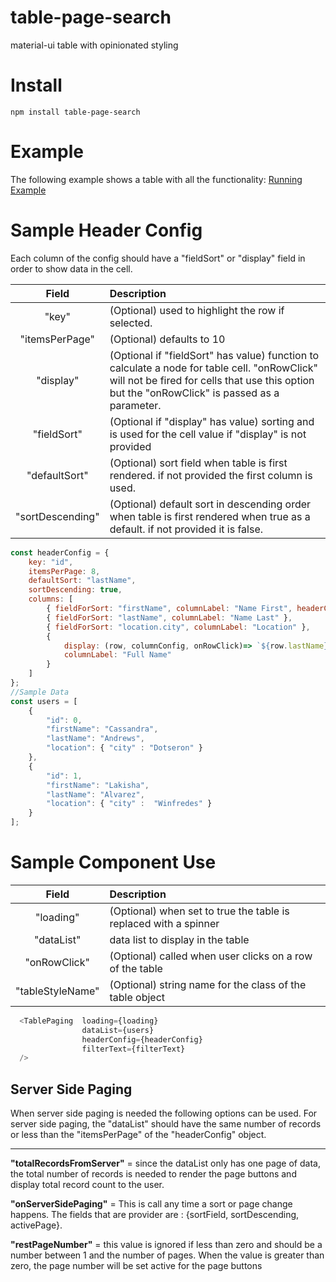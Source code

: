 # table-page-search
material-ui table with opinionated styling

# Install
```
npm install table-page-search
```

# Example
The following example shows a table with all the functionality:
[Running Example](https://vladi03.github.io/table-page-search/ "Table Page Search")

# Sample Header Config
Each column of the config should have a "fieldSort" or "display" field in order to show data in the cell.

|Field|Description|
| :---: | :--- |
|"key"|(Optional) used to highlight the row if selected.|
|"itemsPerPage"|(Optional) defaults to 10|
|"display"|(Optional if "fieldSort" has value) function to calculate a node for table cell. "onRowClick" will not be fired for cells that use this option but the "onRowClick" is passed as a parameter.|
|"fieldSort"|(Optional if "display" has value) sorting and is used for the cell value if "display" is not provided|
|"defaultSort"|(Optional) sort field when table is first rendered. if not provided the first column is used.|
|"sortDescending"|(Optional) default sort in descending order when table is first rendered when true as a default. if not provided it is false.|


``` javascript
const headerConfig = {
    key: "id",
    itemsPerPage: 8,
    defaultSort: "lastName",
    sortDescending: true,
    columns: [
        { fieldForSort: "firstName", columnLabel: "Name First", headerCellStyle:{width:80} },
        { fieldForSort: "lastName", columnLabel: "Name Last" },
        { fieldForSort: "location.city", columnLabel: "Location" },
        {
            display: (row, columnConfig, onRowClick)=> `${row.lastName}, ${row.firstName}`,
            columnLabel: "Full Name"
        }
    ]
};
//Sample Data
const users = [
    {
        "id": 0,
        "firstName": "Cassandra",
        "lastName": "Andrews",
        "location": { "city" : "Dotseron" }
    },
    {
        "id": 1,
        "firstName": "Lakisha",
        "lastName": "Alvarez",
        "location": { "city" :  "Winfredes" }
    }
];
```

# Sample Component Use
|Field|Description|
| :---: | :--- |
|"loading"|(Optional) when set to true the table is replaced with a spinner|
|"dataList"|data list to display in the table|
|"onRowClick"|(Optional) called when user clicks on a row of the table|
|"tableStyleName"|(Optional) string name for the class of the table object|


```javascript
  <TablePaging  loading={loading}
                dataList={users}
                headerConfig={headerConfig}
                filterText={filterText}
  />
```
## Server Side Paging

When server side paging is needed the following options can be used.  For server side paging, the "dataList" should
have the same number of records or less than the "itemsPerPage" of the "headerConfig" object.

---

**"totalRecordsFromServer"** = since the dataList only has one page of data, the total number of records is needed
to render the page buttons and display total record count to the user.

**"onServerSidePaging"** = This is call any time a sort or page change happens.  The fields that are provider are :
 {sortField, sortDescending, activePage}.

**"restPageNumber"** = this value is ignored if less than zero and should be a number between 1 and the number of
 pages.  When the value is greater than zero, the page number will be set active for the page buttons